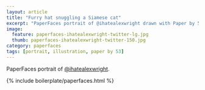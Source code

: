```yaml
---
layout: article
title: "Furry hat snuggling a Siamese cat"
excerpt: "PaperFaces portrait of @ihatealexwright drawn with Paper by 53 on an iPad."
image: 
  feature: paperfaces-ihatealexwright-twitter-lg.jpg
  thumb: paperfaces-ihatealexwright-twitter-150.jpg
category: paperfaces
tags: [portrait, illustration, paper by 53]
---
```


PaperFaces portrait of [@ihatealexwright](http://twitter.com/ihatealexwright).

{% include boilerplate/paperfaces.html %}